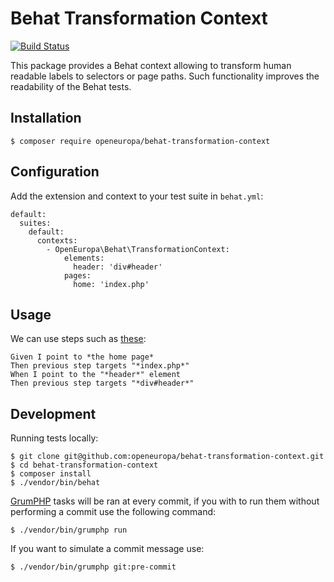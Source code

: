 # Behat Transformation Context

[![Build Status](https://drone.fpfis.eu/api/badges/openeuropa/behat-transformation-context/status.svg)](https://drone.fpfis.eu/openeuropa/behat-transformation-context/)

This package provides a Behat context allowing to transform human readable labels to selectors or page paths.
Such functionality improves the readability of the Behat tests.

Installation
------------

```
$ composer require openeuropa/behat-transformation-context
```

Configuration
-------------

Add the extension and context to your test suite in `behat.yml`:

```
default:
  suites:
    default:
      contexts:
        - OpenEuropa\Behat\TransformationContext:
            elements:
              header: 'div#header'
            pages:
              home: 'index.php'
```

Usage
-----

We can use steps such as [these](https://github.com/openeuropa/behat-transformation-context/blob/master/tests/features/behat-test.feature):

    Given I point to *the home page*
    Then previous step targets "*index.php*"
    When I point to the "*header*" element
    Then previous step targets "*div#header*"

Development
-----------

Running tests locally:
```
$ git clone git@github.com:openeuropa/behat-transformation-context.git
$ cd behat-transformation-context
$ composer install
$ ./vendor/bin/behat
```

[GrumPHP](https://github.com/phpro/grumphp/tree/master/doc) tasks will be ran at every commit, if you with to run them without performing a commit use the following command:
```
$ ./vendor/bin/grumphp run
```
If you want to simulate a commit message use:

```
$ ./vendor/bin/grumphp git:pre-commit
```
